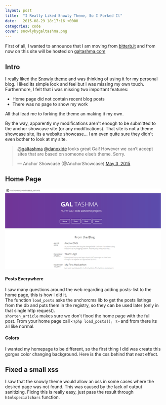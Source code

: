 ```yaml
---
layout: post
title:  "I Really Liked Snowly Theme, So I Forked It"
date:   2015-08-29 18:17:16 +0000
categories: code
cover: snowlybygaltashma.png
---
```


First of all, I wanted to announce that I am moving from [bitterb.it](improving-snowly.html#) and from now on this site will be hosted on [galtashma.com](http://galtashma.com/posts/galtashma.com)

## Intro

I really liked the [Snowly theme](https://anchorthemes.com/theme/snowly) and was thinking of using it for my personal blog. I liked its simple look and feel but I was missing my own touch. Furthermore, I felt that i was missing two important features:

*   Home page did not contain recent blog posts
*   There was no page to show my work

All that lead me to forking the theme an making it my own.

By the way, apparently my modifications aren't enough to be submitted to the anchor showcase site (or any modifications). That site is not a theme showcase site, its a website showcase... I am even quite sure they didn't even bother to look at my site.

<blockquote class="twitter-tweet" data-lang="en"><p lang="en" dir="ltr"><a href="https://twitter.com/galtashma">@galtashma</a> <a href="https://twitter.com/danoxide">@danoxide</a> looks great Gal! However we can’t accept sites that are based on someone else’s theme. Sorry.</p>&mdash; Anchor Showcase (@AnchorShowcase) <a href="https://twitter.com/AnchorShowcase/status/594888371316596736">May 3, 2015</a></blockquote>
<script async src="//platform.twitter.com/widgets.js" charset="utf-8"></script>

## Home Page

![](https://raw.githubusercontent.com/bitterbit/Snowly/master/home_screenshot.png)

#### Posts Everywhere

I saw many questions around the web regarding adding posts-list to the home page, this is how I did it.  
The function `load_posts` asks the anchorcms lib to get the posts listings from the db and puts them in the registry, so they can be used later (only in that single http request).  
`shorten_article` makes sure we don't flood the home page with the full post. From your home page call `<?php load_posts(); ?>` and from there its all like normal.  
<script src="https://gist.github.com/bitterbit/a9b1a4287cc48a97e448.js"></script>

#### Colors

I wanted my homepage to be different, so the first thing I did was create this gorges color changing background. Here is the css behind that neat effect.  
<script src="https://gist.github.com/bitterbit/10dde34abffa9c6ab910.js"></script>

## Fixed a small xss

I saw that the snowly theme would allow an xss in some cases where the desired page was not found. This was caused by the lack of output sanitizing. Fixing this is really easy, just pass the result through `htmlspecialchars` function. 
<script src="https://gist.github.com/bitterbit/95c7038528ae4542e749.js"></script>
